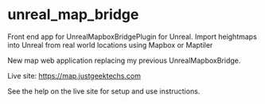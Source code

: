 # unreal_map_bridge
Front end app for UnrealMapboxBridgePlugin for Unreal. Import heightmaps into Unreal from real world locations using Mapbox or Maptiler

New map web application replacing my previous UnrealMapboxBridge.

Live site: https://map.justgeektechs.com

See the help on the live site for setup and use instructions.
